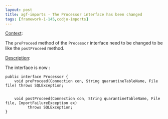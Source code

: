 ```yaml
---
layout: post
title: agf-imports - The Processor interface has been changed
tags: [framework-1-145,codjo-imports]
---
```

<u>Context</u>:

The ```preProceed``` method of the ```Processor``` interface need to be changed to be like the ```postProceed``` method.

<u>Description</u>:

The interface is now :

```
public interface Processor {
    void preProceed(Connection con, String quarantineTableName, File file) throws SQLException;


    void postProceed(Connection con, String quarantineTableName, File file, ImportFailureException ex)
          throws SQLException;
}
```